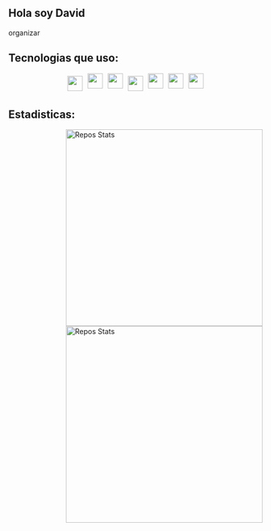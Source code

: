 ## Hola soy David

organizar

## Tecnologias que uso:

<div style="display: flex; flex-direction: row; justify-content: center;">
  <img src="https://cdn.svgporn.com/logos/aws.svg" width="30px" height="30px" hspace="5" vspace="5"/>
  <img src="https://cdn.svgporn.com/logos/aws-lambda.svg" width="30px" height="30px" hspace="5"/>
  <img src="https://cdn.svgporn.com/logos/aws-cloudformation.svg" width="30px" height="30px" hspace="5"/>
  <img src="https://cdn.svgporn.com/logos/docker-icon.svg" width="30px" height="30px" hspace="5" vspace="5"/>
  <img src="https://cdn.svgporn.com/logos/python.svg" width="30px" height="30px" hspace="5"/>
  <img src="https://cdn.svgporn.com/logos/bash-icon.svg" width="30px" height="30px" hspace="5"/>
  <img src="https://cdn.svgporn.com/logos/visual-studio-code.svg" width="30px" height="30px" hspace="5"/>
</div>

## Estadisticas:
[<img align="right" width="390" alt="Repos Stats" src="/metrics.plugin.traffic.svg">](#)
[<img align="right" width="390" alt="Repos Stats" src="/metrics.plugin.isocalendar.svg">](#)
